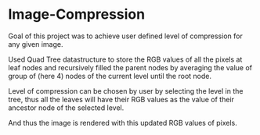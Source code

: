 # Image-Compression
Goal of this project was to achieve user defined level of compression for any given image.


Used Quad Tree datastructure to store the RGB values of all the pixels at leaf nodes and recursively filled the parent nodes by averaging the value of group of (here 4) nodes of the current level until the root node.


Level of compression can be chosen by user by selecting the level in the tree, thus all the leaves will have their RGB values as the value of their ancestor node of the selected level.


And thus the image is rendered with this updated RGB values of pixels.
